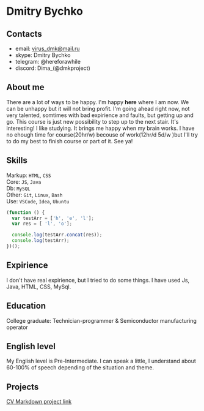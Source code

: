 # Dmitry Bychko

## Contacts

- email: virus_dmk@mail.ru
- skype: Dmitry Bychko
- telegram: @hereforawhile
- discord: Dima_(@dmkproject)

## About me
There are a lot of ways to be happy. I'm happy **here** where I am now. We can be unhappy but it will not bring profit. I'm going ahead right now, not very talented, somtimes with bad expirience and faults, but getting up and go. This course is just new possibility to step up to the next stair. It's interesting! I like studying. It brings me happy when my brain works. I have no ehough time for course(20hr/w) becouse of work(12hr/d 5d/w )but I'll try to do my best to finish course or part of it. 
See ya!

## Skills
Markup: `HTML`, `CSS`       
Сore: `JS`, `Java`      
Db: `MySQL`     
Other: `Git`, `Linux`, `Bash`       
Use: `VSCode`, `Idea`, `Ubuntu`     

```javascript
(function () {
  var testArr = ['h', 'e', 'l'];
  var res = [ 'l', 'o'];

  console.log(testArr.concat(res)); 
  console.log(testArr); 
})();
```
## Expirience
I don't have real expirience, but I tried to do some things. I have used Js, Java, HTML, CSS, MySql.

## Education
College graduate: Technician-programmer & Semiconductor manufacturing operator

## English level
My English level is Pre-Intermediate. I can speak a little, I understand about 60-100% of speech depending of the situation and theme.

## Projects
[CV Markdown project link](https://dmkproject.github.io/rsschool-cv/cv)
